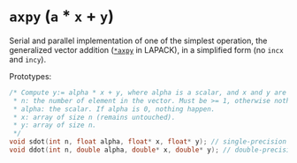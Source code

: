 # `axpy` (`a` * `x` + `y`)

Serial and parallel implementation of one of the simplest operation, the generalized vector addition ([`*axpy`](https://www.ibm.com/docs/en/essl/6.2?topic=vss-sdot-ddot-caxpy-zaxpy-multiply-vector-by-scalar-add-vector-store-in-vector) in LAPACK), in a simplified form (no `incx` and `incy`).

Prototypes:

```c
/* Compute y:= alpha * x + y, where alpha is a scalar, and x and y are n-vectors.
 * n: the number of element in the vector. Must be >= 1, otherwise nothing happen.
 * alpha: the scalar. If alpha is 0, nothing happen.
 * x: array of size n (remains untouched).
 * y: array of size n.
 */
void sdot(int n, float alpha, float* x, float* y); // single-precision
void ddot(int n, double alpha, double* x, double* y); // double-precision
```
